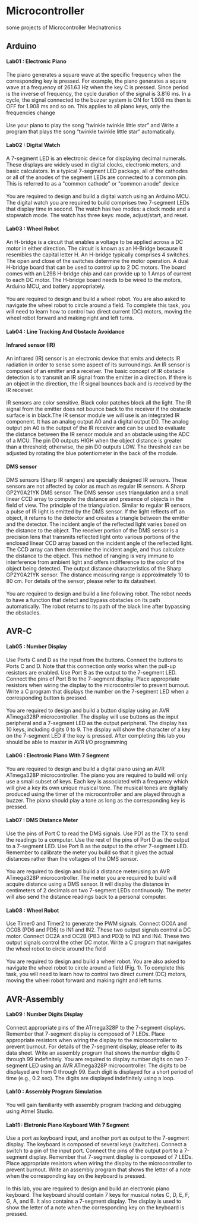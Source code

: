 # Microcontroller
some projects of Microcontroller Mechatronics
## Arduino
#### Lab01 : Electronic Piano
The piano generates a square wave at the specific frequency when the corresponding key is pressed. For example, the piano generates a square wave at a frequency of 261.63 Hz when the key C is pressed. Since period is the inverse of frequency, the cycle duration of the signal is 3.816 ms. In a cycle, the signal connected to the buzzer system is ON for 1.908 ms then is OFF for 1.908 ms and so on. This applies to all piano keys, only the frequencies change<br>
<br>
Use your piano to play the song “twinkle twinkle little star” and Write a program that plays the song “twinkle twinkle little star” automatically.
#### Lab02 : Digital Watch
A 7-segment LED is an electronic device for displaying decimal numerals. These displays are widely used in digital clocks, electronic meters, and basic calculators. In a typical 7-segment LED package, all of the cathodes or all of the anodes of the segment LEDs are connected to a common pin. This is referred to as a "common cathode" or "common anode" device <br>
<br>
You are required to design and build a digital watch using an Arduino MCU. The digital watch you are required to build comprises two 7-segment LEDs that display time in second. The watch has two modes: a clock mode and a stopwatch mode. The watch has three keys: mode, adjust/start, and reset.
#### Lab03 : Wheel Robot
An H-bridge is a circuit that enables a voltage to be applied across a DC motor in either direction. The circuit is known as an H-Bridge because it resembles the capital letter H. An H-bridge typically comprises 4 switches. The open and close of the switches determine the motor operation. A dual H-bridge board that can be used to control up to 2 DC motors. The board comes with an L298 H-bridge chip and can provide up to 1 Amps of current to each DC motor. The H-bridge board needs to be wired to the motors, Arduino MCU, and battery appropriately.<br>
<br>
You are required to design and build a wheel robot. You are also asked to navigate the wheel robot to circle around a field. To complete this task, you will need to learn how to control two direct current (DC) motors, moving the wheel robot forward and making right and left turns.
#### Lab04 : Line Tracking And Obstacle Avoidance
#### Infrared sensor (IR)
An infrared (IR) sensor is an electronic device that emits and detects IR radiation in order to sense some aspect of its surroundings. An IR sensor is composed of an emitter and a receiver. The basic concept of IR obstacle detection is to transmit an IR signal from the emitter in a direction. If there is an object in the direction, the IR signal bounces back and is received by the IR receiver.<br>
<br>
IR sensors are color sensitive. Black color patches block all the light. The IR signal from the emitter does not bounce back to the receiver if the obstacle surface is in black.The IR sensor module we will use is an integrated IR component. It has an analog output A0 and a digital output D0. The analog output pin A0 is the output of the IR receiver and can be used to evaluate the distance between the IR sensor module and an obstacle using the ADC of a MCU. The pin D0 outputs HIGH when the object distance is greater than a threshold; otherwise, the pin D0 outputs LOW. The threshold can be adjusted by rotating the blue potentiometer in the back of the module.
#### DMS sensor
DMS sensors (Sharp IR rangers) are specially designed IR sensors. These sensors are not affected by color as much as regular IR sensors. A Sharp GP2Y0A21YK DMS sensor. The DMS sensor uses triangulation and a small linear CCD array to compute the distance and presence of objects in the field of view. The principle of the triangulation. Similar to regular IR sensors, a pulse of IR light is emitted by the DMS sensor. If the light reflects off an object, it returns to the detector and creates a triangle between the emitter and the detector. The incident angle of the reflected light varies based on the distance to the object. The receiver portion of the DMS sensor is a precision lens that transmits reflected light onto various portions of the enclosed linear CCD array based on the incident angle of the reflected light. The CCD array can then determine the incident angle, and thus calculate the distance to the object. This method of ranging is very immune to interference from ambient light and offers indifference to the color of the object being detected. The output distance characteristics of the Sharp GP2Y0A21YK sensor. The distance measuring range is approximately 10 to 80 cm. For details of the sensor, please refer to its datasheet.<br>
<br>
You are required to design and build a line following robot. The robot needs to have a function that detect and bypass obstacles on its path automatically. The robot returns to its path of the black line after bypassing the obstacles.
## AVR-C
#### Lab05 : Number Display 
Use Ports C and D as the input from the buttons. Connect the buttons to Ports C and D. Note that this connection only works when the pull-up resistors are enabled. Use Port B as the output to the 7-segment LED. Connect the pins of Port B to the 7-segment display. Place appropriate resistors when wiring the display to the microcontroller to prevent burnout. Write a C program that displays the number on the 7-segment LED when a corresponding button is pressed.<br>
<br>
You are required to design and build a button display using an AVR ATmega328P microcontroller. The display will use buttons as the input peripheral and a 7-segment LED as the output peripheral. The display has 10 keys, including digits 0 to 9. The display will show the character of a key on the 7-segment LED if the key is pressed. After completing this lab you should be able to master in AVR I/O programming
#### Lab06 : Electronic Piano With 7 Segment
You are required to design and build a digital piano using an AVR ATmega328P microcontroller. The piano you are required to build will only use a small subset of keys. Each key is associated with a frequency which will give a key its own unique musical tone. The musical tones are digitally produced using the timer of the microcontroller and are played through a buzzer. The piano should play a tone as long as the corresponding key is pressed.
#### Lab07 : DMS Distance Meter
Use the pins of Port C to read the DMS signals. Use PD1 as the TX to send the readings to a computer. Use the rest of the pins of Port D as the output to a 7-segment LED. Use Port B as the output to the other 7-segment LED. Remember to calibrate the meter you build so that it gives the actual distances rather than the voltages of the DMS sensor.<br>
<br>
You are required to design and build a distance meterusing an AVR ATmega328P microcontroller. The meter you are required to build will acquire distance using a DMS sensor. It will display the distance in centimeters of 2 decimals on two 7-segment LEDs continuously. The meter will also send the distance readings back to a personal computer.
#### Lab08 : Wheel Robot
Use Timer0 and Timer2 to generate the PWM signals. Connect OC0A and OC0B (PD6 and
PD5) to IN1 and IN2. These two output signals control a DC motor. Connect OC2A and OC2B (PB3 and PD3) to IN3 and IN4. These two output signals control the other DC motor. Write a C program that navigates the wheel robot to circle around the field <br>
<br>
You are required to design and build a wheel robot. You are also asked to navigate the wheel robot to circle around a field (Fig. 1). To complete this task, you will need to learn how to control two direct current (DC) motors, moving the wheel robot forward and making right and left turns.
## AVR-Assembly
#### Lab09 : Number Digits Display
Connect appropriate pins of the ATmega328P to the 7-segment displays. Remember that 7-segment display is composed of 7 LEDs. Place appropriate resistors when wiring the display to the microcontroller to prevent burnout. For details of the 7-segment display, please refer to its data sheet. Write an assembly program that shows the number digits 0 through 99 indefinitely. You are required to display number digits on two 7-segment LED using an AVR ATmega328P microcontroller. The digits to be displayed are from 0 through 99. Each digit is displayed for a short period of time (e.g., 0.2 sec). The digits are displayed indefinitely using a loop.
#### Lab10 : Assembly Program Simulation
You will gain familiarity with assembly program tracking and debugging using Atmel Studio.
#### Lab11 : Eletronic Piano Keyboard With 7 Segment
Use a port as keyboard input, and another port as output to the 7-segment display. The keyboard is composed of several keys (switches). Connect a switch to a pin of the input port. Connect the pins of the output port to a 7-segment display. Remember that 7-segment display is composed of 7 LEDs. Place appropriate resistors when wiring the display to the microcontroller to prevent burnout. Write an assembly program that shows the letter of a note when the corresponding key on the keyboard is pressed.<br>
<br>
In this lab, you are required to design and build an electronic piano keyboard. The keyboard should contain 7 keys for musical notes C, D, E, F, G, A, and B. It also contains a 7-segment display. The display is used to show the letter of a note when the corresponding key on the keyboard is pressed.
